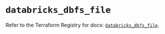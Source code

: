 # `databricks_dbfs_file`

Refer to the Terraform Registry for docs: [`databricks_dbfs_file`](https://registry.terraform.io/providers/databricks/databricks/1.46.0/docs/resources/dbfs_file).
